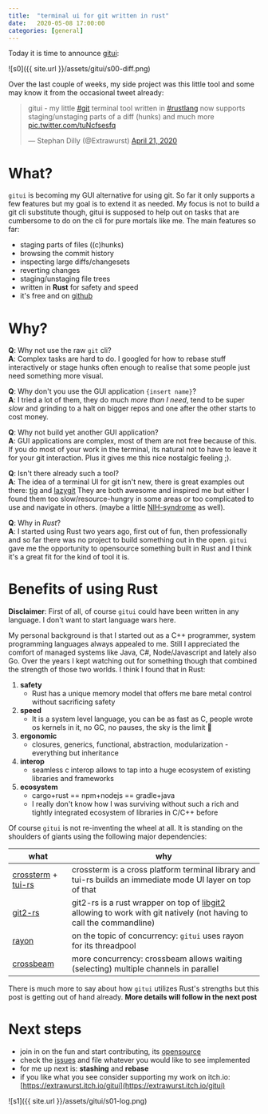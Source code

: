 ```yaml
---
title:  "terminal ui for git written in rust"
date:   2020-05-08 17:00:00
categories: [general]
---
```


Today it is time to announce [gitui](https://github.com/extrawurst/gitui):

![s0]({{ site.url }}/assets/gitui/s00-diff.png)

Over the last couple of weeks, my side project was this little tool and some may know it from the occasional tweet already:

<blockquote class="twitter-tweet tw-align-center"><p lang="en" dir="ltr">gitui - my little <a href="https://twitter.com/hashtag/git?src=hash&amp;ref_src=twsrc%5Etfw">#git</a> terminal tool written in <a href="https://twitter.com/hashtag/rustlang?src=hash&amp;ref_src=twsrc%5Etfw">#rustlang</a> now supports staging/unstaging parts of a diff (hunks) and much more <a href="https://t.co/tuNcfsesfq">pic.twitter.com/tuNcfsesfq</a></p>&mdash; Stephan Dilly (@Extrawurst) <a href="https://twitter.com/Extrawurst/status/1252654046269366272?ref_src=twsrc%5Etfw">April 21, 2020</a></blockquote> <script async src="https://platform.twitter.com/widgets.js" charset="utf-8"></script>

# What?

`gitui` is becoming my GUI alternative for using git. So far it only supports a few features but my goal is to extend it as needed. My focus is not to build a git cli substitute though, gitui is supposed to help out on tasks that are cumbersome to do on the cli for pure mortals like me. The main features so far:

* staging parts of files ((c)hunks)
* browsing the commit history
* inspecting large diffs/changesets
* reverting changes
* staging/unstaging file trees
* written in **Rust** for safety and speed
* it's free and on [github](https://github.com/extrawurst/gitui)

# Why?

**Q**: Why not use the raw `git` cli?  
**A**: Complex tasks are hard to do. I googled for how to rebase stuff interactively or stage hunks often enough to realise that some people just need something more visual.

**Q**: Why don't you use the GUI application `{insert name}`?  
**A**: I tried a lot of them, they do much *more than I need*, tend to be super *slow* and grinding to a halt on bigger repos and one after the other starts to cost money.

**Q**: Why not build yet another GUI application?  
**A**: GUI applications are complex, most of them are not free because of this. If you do most of your work in the terminal, its natural not to have to leave it for your git interaction. Plus it gives me this nice nostalgic feeling ;).

**Q**: Isn't there already such a tool?  
**A**: The idea of a terminal UI for git isn't new, there is great examples out there: [tig](https://github.com/jonas/tig) and [lazygit](https://github.com/jesseduffield/lazygit)
They are both awesome and inspired me but either I found them too slow/resource-hungry in some areas or too complicated to use and navigate in others. (maybe a little [NIH-syndrome](https://en.wikipedia.org/wiki/Not_invented_here) as well).

**Q**: Why in *Rust*?  
**A**: I started using Rust two years ago, first out of fun, then professionally and so far there was no project to build something out in the open. `gitui` gave me the opportunity to opensource something built in Rust and I think it's a great fit for the kind of tool it is.

# Benefits of using Rust

**Disclaimer**: First of all, of course `gitui` could have been written in any language. I don't want to start language wars here.

My personal background is that I started out as a C++ programmer, system programming languages always appealed to me. Still I appreciated the comfort of managed systems like Java, C#, Node/Javascript and lately also Go. Over the years I kept watching out for something though that combined the strength of those two worlds. I think I found that in Rust:

1. **safety**
	* Rust has a unique memory model that offers me bare metal control without sacrificing safety
2. **speed**
	* It is a system level language, you can be as fast as C, people wrote os kernels in it, no GC, no pauses, the sky is the limit 🚀
3. **ergonomic**
	* closures, generics, functional, abstraction, modularization - everything but inheritance
4. **interop**
	* seamless c interop allows to tap into a huge ecosystem of existing libraries and frameworks
5. **ecosystem**
	* cargo+rust == npm+nodejs == gradle+java
	* I really don't know how I was surviving without such a rich and tightly integrated ecosystem of libraries in C/C++ before

Of course `gitui` is not re-inventing the wheel at all. It is standing on the shoulders of giants using the following major dependencies:

| what | why |
| -- | -- |
| [crossterm](https://github.com/crossterm-rs/crossterm) + [tui-rs](https://github.com/fdehau/tui-rs) | crossterm is a cross platform terminal library and tui-rs builds an immediate mode UI layer on top of that |
| [git2-rs](https://github.com/rust-lang/git2-rs) | git2-rs is a rust wrapper on top of [libgit2](https://libgit2.org) allowing to work with git natively (not having to call the commandline) |
| [rayon](https://github.com/rayon-rs/rayon) | on the topic of concurrency: `gitui` uses rayon for its threadpool |
| [crossbeam](https://github.com/crossbeam-rs/crossbeam) | more concurrency: crossbeam allows waiting (selecting) multiple channels in parallel |

There is much more to say about how `gitui` utilizes Rust's strengths but this post is getting out of hand already.
**More details will follow in the next post**

# Next steps

* join in on the fun and start contributing, its [opensource](https://github.com/extrawurst/gitui)
* check the [issues](https://github.com/extrawurst/gitui/issues) and file whatever you would like to see implemented
* for me up next is: **stashing** and **rebase**
* if you like what you see consider supporting my work on itch.io: [https://extrawurst.itch.io/gitui](https://extrawurst.itch.io/gitui)

![s1]({{ site.url }}/assets/gitui/s01-log.png)
